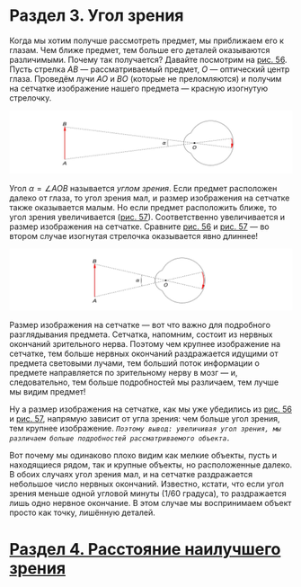 # Раздел 3. Угол зрения
Когда мы хотим получше рассмотреть предмет, мы приближаем его к глазам. Чем ближе предмет, тем больше его деталей оказываются различимыми. Почему так получается? Давайте посмотрим на [рис. 56](/image/Рисунок56.jpg). Пусть стрелка $AB$ — рассматриваемый предмет, $O$ — оптический центр глаза. Проведём лучи $AO$ и $BO$ (которые не преломляются) и получим на сетчатке изображение нашего предмета — красную изогнутую стрелочку.

![Предмет далеко, угол зрения мал](/image/Рисунок56.jpg)

Угол $\alpha = \angle AOB$ называется _углом зрения_. Если предмет расположен далеко от глаза, то угол зрения мал, и размер изображения на сетчатке также оказывается малым. Но если предмет расположить ближе, то угол зрения увеличивается ([рис. 57](/image/Рисунок57.jpg)). Соответственно увеличивается и размер изображения на сетчатке. Сравните [рис. 56](/image/Рисунок56.jpg) и [рис. 57](/image/Рисунок56.jpg) — во втором случае изогнутая стрелочка оказывается явно длиннее!

![Предмет близко, угол зрения велик](/image/Рисунок57.jpg)

Размер изображения на сетчатке — вот что важно для подробного разглядывания предмета. Сетчатка, напомним, состоит из нервных окончаний зрительного нерва. Поэтому чем крупнее изображение на сетчатке, тем больше нервных окончаний раздражается идущими от предмета световыми лучами, тем больший поток информации о предмете направляется по зрительному нерву в мозг — и, следовательно, тем больше подробностей мы различаем, тем лучше мы видим предмет!

Ну а размер изображения на сетчатке, как мы уже убедились из [рис. 56](/image/Рисунок56.jpg) и [рис. 57](/image/Рисунок56.jpg), напрямую зависит от угла зрения: чем больше угол зрения, тем крупнее изображение. _`Поэтому вывод: увеличивая угол зрения, мы различаем больше подробностей рассматриваемого объекта.`_

Вот почему мы одинаково плохо видим как мелкие объекты, пусть и находящиеся рядом, так и крупные объекты, но расположенные далеко. В обоих случаях угол зрения мал, и на сетчатке раздражается небольшое число нервных окончаний. Известно, кстати, что если угол зрения меньше одной угловой минуты (1/60 градуса), то раздражается лишь одно нервное окончание. В этом случае мы воспринимаем объект просто как точку, лишённую деталей.
# [Раздел 4. Расстояние наилучшего зрения](/Глаз%20человека/Расстояние%20наилучшего%20зрения.md)
